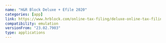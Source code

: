 ```yaml
---
name: "H&R Block Deluxe + Efile 2020"
categories: [app]
link: https://www.hrblock.com/online-tax-filing/deluxe-online-tax-filing/
compatibility: emulation
versionFrom: "23.02.7903"
type: applications
---
```


